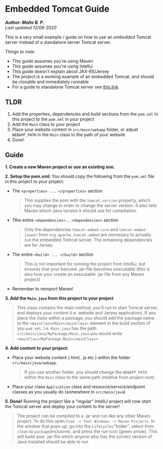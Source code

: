 # Embedded Tomcat Guide
___Author: Malte B. P.___  
_Last updated 12/06-2020_

This is a very small example / guide on how to use an _embedded_ Tomcat server instead of a standalone server Tomcat server.

_Things to note_:
 - This guide assumes you're using Maven
 - This guide assumes you're using IntelliJ
 - This guide doesn't explain about JAX-RS/Jersey
 - The project is a working example of an embedded Tomcat, and should be clonable and immediately runnable
 - For a guide to standalone Tomcat server see [this link](https://docs.google.com/document/d/1x1pZkAR-qe3vQRmsBgSFtvOXE9I36gZKSZquLgG0los/edit#)


## TLDR

1. Add the properties, dependencies and build sections from the `pom.xml` in this project to the `pom.xml` in your project
2. Add the `Main` class to your project
3. Place your website content in `src/main/webapp` folder, or adjust `WEBAPP_PATH` in the `Main` class to the path of your website
4. Done!

## Guide

__1. Create a new Maven project or use an existing one.__

__2. Setup the pom.xml:__ You should copy the following from the `pom.xml` file in this project to your project:

- The `<properties> ... </properties>` section

    > This supplies the pom with the `tomcat.version` property, which you may change in order to change the server version. It also tells Maven which Java version it should use for compilation.

- Tthe entire `<dependencies>...<dependencies>` section
    
    > Only the dependencies `tomcat-embed-core` and `tomcat-embed-jasper` from `org.apache.tomcat.embed` are necessary to actually run the embedded Tomcat server. The remaining dependencies are for Jersey.

- The entire `<build> ... </build>` section

    > This is not important for running the project from IntelliJ, but ensures that your become .jar-file becomes _executable_ (this is also how your create an executable .jar file from any Maven project)
    
- Remember to reimport Maven!
    
__3. Add the `Main.java` from this project to your project__

 > This class contains the main method, you'll run to start Tomcat server, and deploys your content (i.e. website and Jersey application). 
 > If you place the class within a package, you should add the package name to the `<mainClass>Main</mainClass>` element in the build section of you `pom.xml`. I.e. `Main.java` has the path `src/main/java/MyPackage/Main.java` you would write `<mainClass>MyPackage.Main</mainClass>` .


__4. Add content to your project:__

- Place your website content (.html, .js etc.) within the folder `src/main/java/webapp`.
 
    > If you use another folder, you should change the `WEBAPP_PATH` within the `Main` class to the same path (relative from project root)  

- Place your class `Application` class and resource/service/endpoint classes as you usually do (somewhere in `src/main/java`)

__5. Done!__ Running the project like a "regular" IntelliJ project will now start the Tomcat server and deploy your content to the server!

 > The project can be compiled to a .jar and run like any other Maven project. To do this open `View -> Tool Windows -> Maven Projects`. In the window that pops up, go into the `Lifecycles`"folder", select from `clean` to `package`(inclusive), and press the run icon (green arrow). This will build your .jar-file which anyone who has the correct version of Java installed should be able to run
 
 
